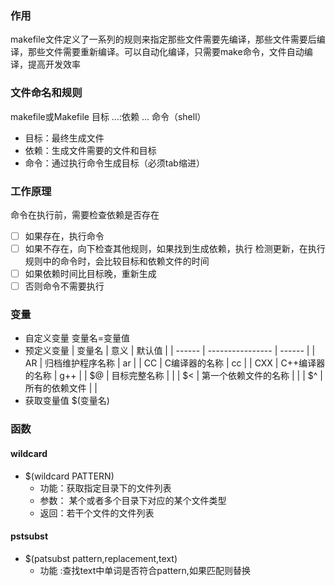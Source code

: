 ### 作用
makefile文件定义了一系列的规则来指定那些文件需要先编译，那些文件需要后编译，那些文件需要重新编译。可以自动化编译，只需要make命令，文件自动编译，提高开发效率
### 文件命名和规则
makefile或Makefile
	目标 ...:依赖 ...
		命令（shell）
- 目标：最终生成文件
- 依赖：生成文件需要的文件和目标
- 命令：通过执行命令生成目标（必须tab缩进）
### 工作原理
命令在执行前，需要检查依赖是否存在
- [ ] 如果存在，执行命令
- [ ] 如果不存在，向下检查其他规则，如果找到生成依赖，执行
检测更新，在执行规则中的命令时，会比较目标和依赖文件的时间
- [ ] 如果依赖时间比目标晚，重新生成
- [ ] 否则命令不需要执行
### 变量
- 自定义变量
	变量名=变量值
- 预定义变量
| 变量名 | 意义             | 默认值 |
| ------ | ---------------- | ------ |
| AR     | 归档维护程序名称 | ar     |
| CC     | C编译器的名称    | cc     |
| CXX    | C++编译器的名称  | g++    |
| $@     | 目标完整名称                 |        |
| $<     | 第一个依赖文件的名称                 |        |
| $^       |所有的依赖文件                  |        |
- 获取变量值
$(变量名)

### 函数
#### wildcard
- $(wildcard PATTERN)
	- 功能：获取指定目录下的文件列表
	- 参数： 某个或者多个目录下对应的某个文件类型
	- 返回：若干个文件的文件列表
#### pstsubst
- $(patsubst pattern,replacement,text)
	- 功能 :查找text中单词是否符合pattern,如果匹配则替换
	
